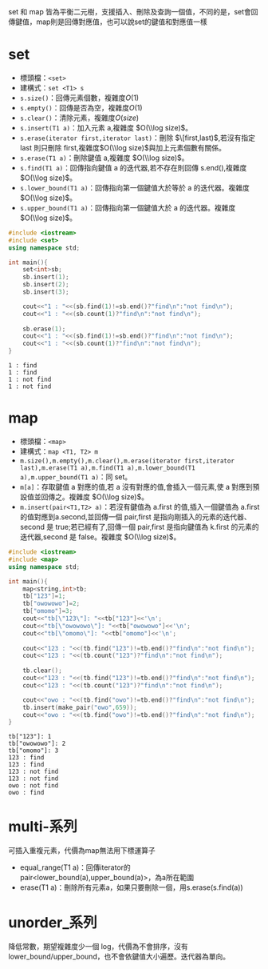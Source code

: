 set 和 map 皆為平衡二元樹，支援插入、刪除及查詢一個值，不同的是，set會回傳鍵值，map則是回傳對應值，也可以說set的鍵值和對應值一樣

# set

-   標頭檔：`<set>`
-   建構式：`set <T1> s`
-   `s.size()`：回傳元素個數，複雜度$O(1)$
-   `s.empty()`：回傳是否為空，複雜度$O(1)$
-   `s.clear()`：清除元素，複雜度$O(size)$
-   `s.insert(T1 a)`：加入元素 a,複雜度 $O(\\log size)$。
-   `s.erase(iterator first,iterator last)`：刪除 $\[first,last)$,若沒有指定 last 則只刪除 first,複雜度$O(\\log size)$與加上元素個數有關係。
-   `s.erase(T1 a)`：刪除鍵值 a,複雜度 $O(\\log size)$。
-   `s.find(T1 a)`：回傳指向鍵值 a 的迭代器,若不存在則回傳 s.end(),複雜度 $O(\\log size)$。
-   `s.lower_bound(T1 a)`：回傳指向第一個鍵值大於等於 a 的迭代器。複雜度 $O(\\log size)$。
-   `s.upper_bound(T1 a)`：回傳指向第一個鍵值大於 a 的迭代器。複雜度 $O(\\log size)$。

```cpp
#include <iostream>
#include <set>
using namespace std;

int main(){
	set<int>sb;
	sb.insert(1);
	sb.insert(2);
	sb.insert(3);

	cout<<"1 : "<<(sb.find(1)!=sb.end()?"find\n":"not find\n");
	cout<<"1 : "<<(sb.count(1)?"find\n":"not find\n");
	
	sb.erase(1);
	cout<<"1 : "<<(sb.find(1)!=sb.end()?"find\n":"not find\n");
	cout<<"1 : "<<(sb.count(1)?"find\n":"not find\n");
}
```

    1 : find
    1 : find
    1 : not find
    1 : not find

# map

-   標頭檔：`<map>`
-   建構式：`map <T1, T2> m`
-   `m.size(),m.empty(),m.clear(),m.erase(iterator first,iterator last),m.erase(T1 a),m.find(T1 a),m.lower_bound(T1 a),m.upper_bound(T1 a)`：同 set。
-   `m[a]`：存取鍵值 a 對應的值,若 a 沒有對應的值,會插入一個元素,使 a 對應到預設值並回傳之。複雜度 $O(\\log size)$。
-   `m.insert(pair<T1,T2> a)`：若沒有鍵值為 a.first 的值,插入一個鍵值為 a.first 的值對應到a.second,並回傳一個 pair,first 是指向剛插入的元素的迭代器、second 是 true;若已經有了,回傳一個 pair,first 是指向鍵值為 k.first 的元素的迭代器,second 是 false。複雜度 $O(\\log size)$。

```cpp
#include <iostream>
#include <map>
using namespace std;

int main(){
    map<string,int>tb;
    tb["123"]=1;
    tb["owowowo"]=2;
    tb["omomo"]=3;
    cout<<"tb[\"123\"]: "<<tb["123"]<<'\n';
    cout<<"tb[\"owowowo\"]: "<<tb["owowowo"]<<'\n';
    cout<<"tb[\"omomo\"]: "<<tb["omomo"]<<'\n';
    
    cout<<"123 : "<<(tb.find("123")!=tb.end()?"find\n":"not find\n");
    cout<<"123 : "<<(tb.count("123")?"find\n":"not find\n");
    
    tb.clear();
    cout<<"123 : "<<(tb.find("123")!=tb.end()?"find\n":"not find\n");
    cout<<"123 : "<<(tb.count("123")?"find\n":"not find\n");

    cout<<"owo : "<<(tb.find("owo")!=tb.end()?"find\n":"not find\n");
    tb.insert(make_pair("owo",659));
    cout<<"owo : "<<(tb.find("owo")!=tb.end()?"find\n":"not find\n");
}
```

    tb["123"]: 1
    tb["owowowo"]: 2
    tb["omomo"]: 3
    123 : find
    123 : find
    123 : not find
    123 : not find
    owo : not find
    owo : find

# multi-系列

可插入重複元素，代價為map無法用下標運算子

-   equal_range(T1 a)：回傳iterator的pair&lt;lower_bound(a),upper_bound(a)>，為a所在範圍
-   erase(T1 a)：刪除所有元素a，如果只要刪除一個，用s.erase(s.find(a))

# unorder\_系列

降低常數，期望複雜度少一個 log，代價為不會排序，沒有lower_bound/upper_bound，也不會依鍵值大小遍歷。迭代器為單向。
